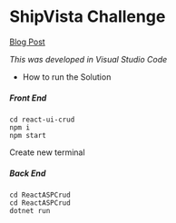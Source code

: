 # ShipVista Challenge

[Blog Post](https://terryfu.ca/other/pages/shipvista.html)

*This was developed in Visual Studio Code*

* How to run the Solution

##### Front End 
```
cd react-ui-crud
npm i
npm start
```
Create new terminal
##### Back End
```
cd ReactASPCrud
cd ReactASPCrud
dotnet run
```
